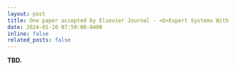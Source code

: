 ```yaml
---
layout: post
title: One paper accepted by Elsevier Journal - <b>Expert Systems With Applications</b> (<b>ESWA</b>)!
date: 2024-01-10 07:59:00-0400
inline: false
related_posts: false
---
```


<b> TBD. </b>
